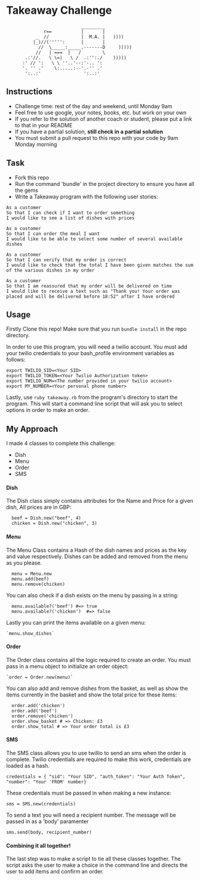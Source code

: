 Takeaway Challenge
==================
```
                            _________
              r==           |       |
           _  //            |  M.A. |   ))))
          |_)//(''''':      |       |
            //  \_____:_____.-------D     )))))
           //   | ===  |   /        \
       .:'//.   \ \=|   \ /  .:'':./    )))))
      :' // ':   \ \ ''..'--:'-.. ':
      '. '' .'    \:.....:--'.-'' .'
       ':..:'                ':..:'

 ```

Instructions
-------

* Challenge time: rest of the day and weekend, until Monday 9am
* Feel free to use google, your notes, books, etc. but work on your own
* If you refer to the solution of another coach or student, please put a link to that in your README
* If you have a partial solution, **still check in a partial solution**
* You must submit a pull request to this repo with your code by 9am Monday morning

Task
-----

* Fork this repo
* Run the command 'bundle' in the project directory to ensure you have all the gems
* Write a Takeaway program with the following user stories:

```
As a customer
So that I can check if I want to order something
I would like to see a list of dishes with prices

As a customer
So that I can order the meal I want
I would like to be able to select some number of several available dishes

As a customer
So that I can verify that my order is correct
I would like to check that the total I have been given matches the sum of the various dishes in my order

As a customer
So that I am reassured that my order will be delivered on time
I would like to receive a text such as "Thank you! Your order was placed and will be delivered before 18:52" after I have ordered
```
## Usage

Firstly Clone this repo! Make sure that you run `bundle install` in the repo directory.

In order to use this program, you will need a twilio account.
You must add your twilio credentials to your bash_profile environment variables as follows:

```
export TWILIO_SID=<Your SID>
export TWILIO_TOKEN=<Your Twilio Authorization token>
export TWILIO_NUM=<The number provided in your twilio account>
export MY_NUMBER=<Your personal phone number>
```

Lastly, use `ruby takeaway.rb` from the program's directory to start the program.
This will start a command line script that will ask you to select options in order to make an order.

## My Approach

  I made 4 classes to complete this challenge:

   * Dish
   * Menu
   * Order
   * SMS

 
 #### Dish
 
   The Dish class simply contains attributes for the Name and Price for a given dish, All prices are in GBP:

   ```
     beef = Dish.new("beef", 4)
     chicken = Dish.new("chicken", 3)
   ```
 #### Menu
 
   The Menu Class contains a Hash of the dish names and prices as the key and value respectively.
   Dishes can be added and removed from the menu as you please.

   ```
     menu = Menu.new
     menu.add(beef)
     menu.remove(chicken)
   ```

   You can also check if a dish exists on the menu by passing in a string:

   ```
     menu.available?('beef') #=> true
     menu.available?('chicken')  #=> false
   ```

   Lastly you can print the items available on a given menu:

    `menu.show_dishes`
 
 #### Order
 
   The Order class contains all the logic required to create an order.
   You must pass in a menu object to initialize an order object:

    `order = Order.new(menu)`

   You can also add and remove dishes from the basket, as well as show the
   items currently in the basket and show the total price for these items:

   ```
     order.add('chicken')
     order.add('beef')
     order.remove('chicken')
     order.show_basket # => Chicken: £3
     order.show_total # => Your order total is £3
   ```
 
 #### SMS
 
  The SMS class allows you to use twillio to send an sms when the order is complete.
  Twilio credentials are required to make this work, credentials are loaded as a hash.

  `
    credentials = { "sid": "Your SID", "auth_token": "Your Auth Token", "number": "Your 'FROM' number}
  `

  These credentials must be passed in when making a new instance:

  `sms = SMS.new(credentials)`

  To send a text you will need a recipient number. The message will be passed in as a 'body' paramenter

  `sms.send(body, recipient_number)`

 #### Combining it all together!
 
   The last step was to make a script to tie all these classes together.
   The script asks the user to make a choice in the command line and directs the user to add items and confirm an order.

